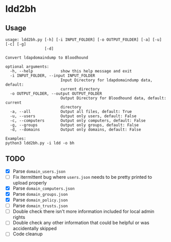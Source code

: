 # ldd2bh

## Usage

```
usage: ldd2bh.py [-h] [-i INPUT_FOLDER] [-o OUTPUT_FOLDER] [-a] [-u] [-c] [-g]
                 [-d]

Convert ldapdomaindump to Bloodhound

optional arguments:
  -h, --help            show this help message and exit
  -i INPUT_FOLDER, --input INPUT_FOLDER
                        Input Directory for ldapdomaindump data, default:
                        current directory
  -o OUTPUT_FOLDER, --output OUTPUT_FOLDER
                        Output Directory for Bloodhound data, default: current
                        directory
  -a, --all             Output all files, default: True
  -u, --users           Output only users, default: False
  -c, --computers       Output only computers, default: False
  -g, --groups          Output only groups, default: False
  -d, --domains         Output only domains, default: False

Examples:
python3 ldd2bh.py -i ldd -o bh
```

## TODO
- [x] Parse `domain_users.json`
- [ ] Fix itermittent bug where `users.json` needs to be pretty printed to upload properly
- [x] Parse `domain_computers.json`
- [x] Parse `domain_groups.json`
- [x] Parse `domain_policy.json`
- [ ] Parse `domain_trusts.json`
- [ ] Double check there isn't more information included for local admin rights
- [ ] Double check any other information that could be helpful or was accidentally skipped
- [ ] Code cleanup
